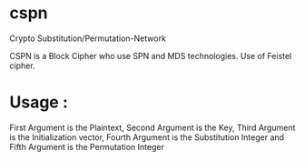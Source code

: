 # cspn
Crypto Substitution/Permutation-Network

CSPN is a Block Cipher who use SPN and MDS technologies. Use of Feistel cipher.

# Usage :
First Argument is the Plaintext, Second Argument is the Key, Third Argument is the Initialization vector, Fourth Argument is the Substitution Integer and Fifth Argument is the Permutation Integer
